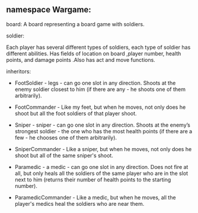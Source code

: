 ## namespace Wargame:

board:
A board representing a board game with soldiers.

soldier:

Each player has several different types of soldiers, each type of soldier has different abilities.
Has fields of location on board ,player number, health points, and damage points .Also has act and move functions.

inheritors:

* FootSoldier - legs - can go one slot in any direction. Shoots at the enemy soldier closest to him (if there are any - he shoots one of them arbitrarily).

* FootCommander - Like my feet, but when he moves, not only does he shoot but all the foot soldiers of that player shoot.

* Sniper - sniper - can go one slot in any direction. Shoots at the enemy’s strongest soldier - the one who has the most health points (if there are a few - he chooses one of them arbitrarily).

* SniperCommander - Like a sniper, but when he moves, not only does he shoot but all of the same sniper's shoot.

* Paramedic - a medic - can go one slot in any direction. Does not fire at all, but only heals all the soldiers of the same player who are in the slot next to him (returns their number of health points to the starting number).

* ParamedicCommander - Like a medic, but when he moves, all the player's medics heal the soldiers who are near them.

